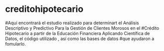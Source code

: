# creditohipotecario
#Aqui encontrará el estudio realizado para determinart el Análisis Descriptivo y Predictivo Para la Gestión de Clientes Morosos en el #Crédito Hipotecario a partir de la Educación Financiera Aplicando Científica de Datos, el código utilizado , así como las bases de datos #que ayudaron a fomularlo.
